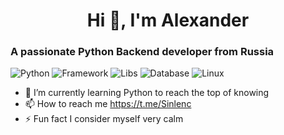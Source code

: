 <h1 align="center">Hi 👋, I'm Alexander</h1>

### A passionate Python Backend developer from Russia

![Python](https://img.shields.io/badge/Code-Python-informational?style=flat&logo=python&color=3776AB)
![Framework](https://img.shields.io/badge/Framework-Fastapi-purple?style=flat)
![Libs](https://img.shields.io/badge/Libs-Pandas-orange?style=flat)
![Database](https://img.shields.io/badge/Database-Sqlite-blue?style=flat)
![Linux](https://img.shields.io/badge/System-Linux-informational?style=flat&logo=linux&color=FCC624)


- 🌱 I’m currently learning Python to reach the top of knowing
- 📫 How to reach me https://t.me/Sinlenc
- ⚡ Fun fact I consider myself very calm

